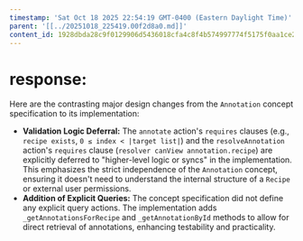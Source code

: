 ```yaml
---
timestamp: 'Sat Oct 18 2025 22:54:19 GMT-0400 (Eastern Daylight Time)'
parent: '[[../20251018_225419.00f2d8a0.md]]'
content_id: 1928dbda28c9f0129906d5436018cfa4c8f4b574997774f5175f0aa1ce2bba2f
---
```


# response:

Here are the contrasting major design changes from the `Annotation` concept specification to its implementation:

* **Validation Logic Deferral:** The `annotate` action's `requires` clauses (e.g., `recipe exists`, `0 ≤ index < |target list|`) and the `resolveAnnotation` action's `requires` clause (`resolver canView annotation.recipe`) are explicitly deferred to "higher-level logic or syncs" in the implementation. This emphasizes the strict independence of the `Annotation` concept, ensuring it doesn't need to understand the internal structure of a `Recipe` or external user permissions.
* **Addition of Explicit Queries:** The concept specification did not define any explicit query actions. The implementation adds `_getAnnotationsForRecipe` and `_getAnnotationById` methods to allow for direct retrieval of annotations, enhancing testability and practicality.
